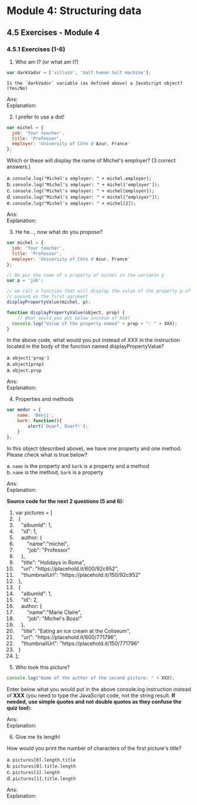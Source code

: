# Module 4: Structuring data


## 4.5 Exercises - Module 4


### 4.5.1 Exercises (1-6)

1. Who am I? (or what am I?)

  ```js
  var darkVador = ['villain', 'half human half machine'];
  ```

    Is the `darkVador` variable (as defined above) a JavaScript object? (Yes/No)

  Ans: <br>
  Explanation: 


2. I prefer to use a dot!

  ```js
  var michel = {
    job: 'Your teacher',
    title: 'Professor',
    employer: 'University of Côte d'Azur, France'
  };
  ```

  Which or these will display the name of Michel's employer? (3 correct answers.)

  a. `console.log("Michel's employer: " + michel.employer);`<br>
  b. `console.log("Michel's employer: " + michel['employer']);`<br>
  c. `console.log("Michel's employer: " + michel[employer]);`<br>
  d. `console.log("Michel's employer: " + michel["employer"]);`<br>
  e. `console.log("Michel's employer: " + michel[2]);`<br>

  Ans: <br>
  Explanation: 


3. He he..., now what do you propose?

  ```js
  var michel = {
    job: 'Your teacher',
    title: 'Professor',
    employer: 'University of Côte d'Azur, France'
  };

  // We put the name of a property of michel in the variable p
  var p = 'job';

  // we call a function that will display the value of the property p of the object
  // passed as the first agrument
  displayPropertyValue(michel, p);

  function displayPropertyValue(object, prop) {
      // What would you put below instead of XXX?
    console.log("Value of the property named" + prop + ": " + XXX);
  }
  ```

  In the above code, what would you put instead of XXX in the instruction located in the body of the function named displayPropertyValue?

  a. `object['prop']`<br>
  a. `object[prop]`<br>
  a. `object.prop`<br>

  Ans: <br>
  Explanation: 


4. Properties and methods

```js
var medor = {
    name: 'Benji',
    bark: function(){
        alert('Ouarf, Ouarf!');
    }
};
```

  In this object (described above), we have one property and one method. Please check what is true below?

  a. `name` is the property and `bark` is a property and a method<br>
  b. `name` is the method, `bark` is a property<br>

  Ans: <br>
  Explanation: 


__Source code for the next 2 questions (5 and 6):__

<div class="source-code"><ol class="linenums">
<li class="L0" style="margin-bottom: 0px;" value="1"><span class="kwd">var</span><span class="pln"> pictures </span><span class="pun">=</span><span class="pln"> </span><span class="pun">[</span></li>
<li class="L1" style="margin-bottom: 0px;"><span class="pln"></span><span class="pun">&nbsp; {</span></li>
<li class="L2" style="margin-bottom: 0px;"><span class="pln"></span><span class="str">&nbsp; &nbsp; "albumId"</span><span class="pun">:</span><span class="pln"> </span><span class="lit">1</span><span class="pun">,</span></li>
<li class="L3" style="margin-bottom: 0px;"><span class="pln"></span><span class="str">&nbsp; &nbsp; "id"</span><span class="pun">:</span><span class="pln"> </span><span class="lit">1</span><span class="pun">,</span></li>
<li class="L3" style="margin-bottom: 0px;"><span class="pun">&nbsp; &nbsp; author: {</span></li>
<li class="L3" style="margin-bottom: 0px;"><span class="pun">&nbsp; &nbsp; &nbsp; &nbsp; "name":"michel",</span></li>
<li class="L3" style="margin-bottom: 0px;"><span class="pun">&nbsp; &nbsp; &nbsp; &nbsp; "job": "Professor"</span></li>
<li class="L3" style="margin-bottom: 0px;"><span class="pun">&nbsp; &nbsp; },</span></li>
<li class="L4" style="margin-bottom: 0px;"><span class="pln"></span><span class="str">&nbsp; &nbsp; "title"</span><span class="pun">:</span><span class="pln"> </span><span class="str">"Holidays in Roma"</span><span class="pun">,</span></li>
<li class="L5" style="margin-bottom: 0px;"><span class="pln"></span><span class="str">&nbsp; &nbsp; "url"</span><span class="pun">:</span><span class="pln"> </span><span class="str">"https://placehold.it/600/92c952"</span><span class="pun">,</span></li>
<li class="L6" style="margin-bottom: 0px;"><span class="pln"></span><span class="str">&nbsp; &nbsp; "thumbnailUrl"</span><span class="pun">:</span><span class="pln"> </span><span class="str">"https://placehold.it/150/92c952"</span></li>
<li class="L7" style="margin-bottom: 0px;"><span class="pln"></span><span class="pun">&nbsp; },</span></li>
<li class="L8" style="margin-bottom: 0px;"><span class="pln"></span><span class="pun">&nbsp; {</span></li>
<li class="L9" style="margin-bottom: 0px;"><span class="pln"></span><span class="str">&nbsp; &nbsp; "albumId"</span><span class="pun">:</span><span class="pln"> </span><span class="lit">1</span><span class="pun">,</span></li>
<li class="L0" style="margin-bottom: 0px;"><span class="pln"></span><span class="str">&nbsp; &nbsp; "id"</span><span class="pun">:</span><span class="pln"> </span><span class="lit">2</span><span class="pun">,</span></li>
<li class="L3"><span class="pun">&nbsp; &nbsp; author: {</span></li>
<li class="L3"><span class="pun">&nbsp; &nbsp; &nbsp; &nbsp; "name":"Marie Claire",</span></li>
<li class="L3"><span class="pun">&nbsp; &nbsp; &nbsp; &nbsp; "job": "Michel's Boss!"</span></li>
<li class="L3"><span class="pun">&nbsp; &nbsp; },</span></li>
<li class="L1" style="margin-bottom: 0px;"><span class="pln"></span><span class="str">&nbsp; &nbsp; "title"</span><span class="pun">:</span><span class="pln"> </span><span class="str">"Eating an ice cream at the Coliseum"</span><span class="pun">,</span></li>
<li class="L2" style="margin-bottom: 0px;"><span class="pln"></span><span class="str">&nbsp; &nbsp; "url"</span><span class="pun">:</span><span class="pln"> </span><span class="str">"https://placehold.it/600/771796"</span><span class="pun">,</span></li>
<li class="L3" style="margin-bottom: 0px;"><span class="pln"></span><span class="str">&nbsp; &nbsp; "thumbnailUrl"</span><span class="pun">:</span><span class="pln"> </span><span class="str">"https://placehold.it/150/771796"</span></li>
<li class="L4" style="margin-bottom: 0px;"><span class="pln"></span><span class="pun">&nbsp; }</span></li>
<li class="L5" style="margin-bottom: 0px;"><span class="pun">];</span></li>
</ol></div>

5. Who took this picture?

  ```js
  console.log("Name of the author of the second picture: " + XXX);
  ```

  Enter below what you would put in the above console.log instruction instead of __XXX__ (you need to type the JavaScript code, not the string result. __If needed, use simple quotes and not double quotes as they confuse the quiz tool__):

  Ans: <br>
  Explanation: 


6. Give me its length!

  How would you print the number of characters of the first picture's title?

  a. `pictures[0].length.title`<br>
  b. `pictures[0].title.length`<br>
  c. `pictures[1].length`<br>
  d. `pictures[1].title.length`<br>

  Ans: <br>
  Explanation: 


